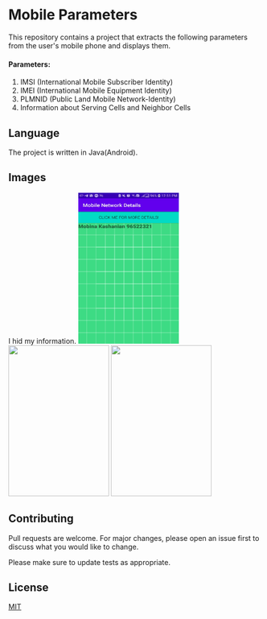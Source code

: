 # Mobile Parameters

This repository contains a project that extracts the following parameters from the user's mobile phone and displays them.


#### Parameters:
1) IMSI (International Mobile Subscriber Identity)
2) IMEI (International Mobile Equipment Identity)
3) PLMNID (Public Land Mobile Network-Identity)
4) Information about Serving Cells and Neighbor Cells

## Language
The project is written in Java(Android).

## Images
I hid my information.
<img src="Mobinakashanian96522321(3).jpeg" width="200" height="300"></img> 
<img src="Mobinakashanian96522321(4).jpeg" width="200" height="300"></img>
<img src="Mobinakashanian96522321(5).jpeg" width="200" height="300"></img>
## Contributing
Pull requests are welcome. For major changes, please open an issue first to discuss what you would like to change.

Please make sure to update tests as appropriate.

## License
[MIT](https://choosealicense.com/licenses/mit/)
